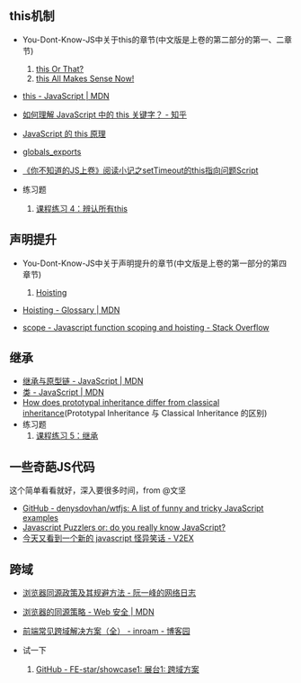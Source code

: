 ## this机制
* You-Dont-Know-JS中关于this的章节(中文版是上卷的第二部分的第一、二章节)
  
  1. [this Or That?](https://github.com/getify/You-Dont-Know-JS/blob/master/this%20%26%20object%20prototypes/ch1.md)
  2. [this All Makes Sense Now!](https://github.com/getify/You-Dont-Know-JS/blob/master/this%20%26%20object%20prototypes/ch2.md)
* [this - JavaScript | MDN](https://developer.mozilla.org/en-US/docs/Web/JavaScript/Reference/Operators/this)
* [如何理解 JavaScript 中的 this 关键字？ - 知乎](https://www.zhihu.com/question/19636194)
* [JavaScript 的 this 原理](http://www.ruanyifeng.com/blog/2018/06/javascript-this.html)
* [globals_exports](https://nodejs.org/dist/latest-v8.x/docs/api/globals.html#globals_exports)
* [《你不知道的JS上卷》阅读小记之setTimeout的this指向问题Script](https://www.aliyun.com/jiaocheng/992147.html)
* 练习题
  
  1. [课程练习 4：辨认所有this](https://github.com/FE-star/exercise4)

## 声明提升
* You-Dont-Know-JS中关于声明提升的章节(中文版是上卷的第一部分的第四章节)
  
  1. [Hoisting](https://github.com/getify/You-Dont-Know-JS/blob/master/scope%20%26%20closures/ch4.md)
* [Hoisting - Glossary | MDN](https://developer.mozilla.org/en-US/docs/Glossary/Hoisting)
* [scope - Javascript function scoping and hoisting - Stack Overflow](https://stackoverflow.com/questions/7506844/javascript-function-scoping-and-hoisting)

## 继承
* [继承与原型链 - JavaScript | MDN](https://developer.mozilla.org/zh-CN/docs/Web/JavaScript/Inheritance_and_the_prototype_chain)
* [类 - JavaScript | MDN](https://developer.mozilla.org/zh-CN/docs/Web/JavaScript/Reference/Classes)
* [How does prototypal inheritance differ from classical inheritance](https://github.com/kennymkchan/interview-questions-in-javascript#javascript--difference-inheritance)(Prototypal Inheritance 与 Classical Inheritance 的区别)
* 练习题
  1. [课程练习 5：继承](https://github.com/FE-star/execrise5)

## 一些奇葩JS代码
这个简单看看就好，深入要很多时间，from @文坚

* [GitHub - denysdovhan/wtfjs: A list of funny and tricky JavaScript examples](https://github.com/denysdovhan/wtfjs)
* [Javascript Puzzlers or: do you really know JavaScript?](http://javascript-puzzlers.herokuapp.com/)
* [今天又看到一个新的 javascript 怪异笑话 - V2EX](https://www.v2ex.com/t/447770)

## 跨域
* [浏览器同源政策及其规避方法 - 阮一峰的网络日志](http://www.ruanyifeng.com/blog/2016/04/same-origin-policy.html)
* [浏览器的同源策略 - Web 安全 | MDN](https://developer.mozilla.org/zh-CN/docs/Web/Security/Same-origin_policy)
* [前端常见跨域解决方案（全） - inroam - 博客园](https://www.cnblogs.com/roam/p/7520433.html)
* 试一下
  
  1. [GitHub - FE-star/showcase1: 展台1: 跨域方案](https://github.com/FE-star/showcase1)

